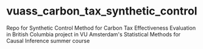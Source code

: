 # vuass_carbon_tax_synthetic_control
Repo for Synthetic Control Method for Carbon Tax Effectiveness Evaluation in British Columbia project in VU Amsterdam's Statistical Methods for Causal Inference summer course

